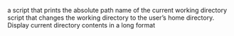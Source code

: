  a script that prints the absolute path name of the current working directory
 script that changes the working directory to the user’s home directory.
Display current directory contents in a long format
